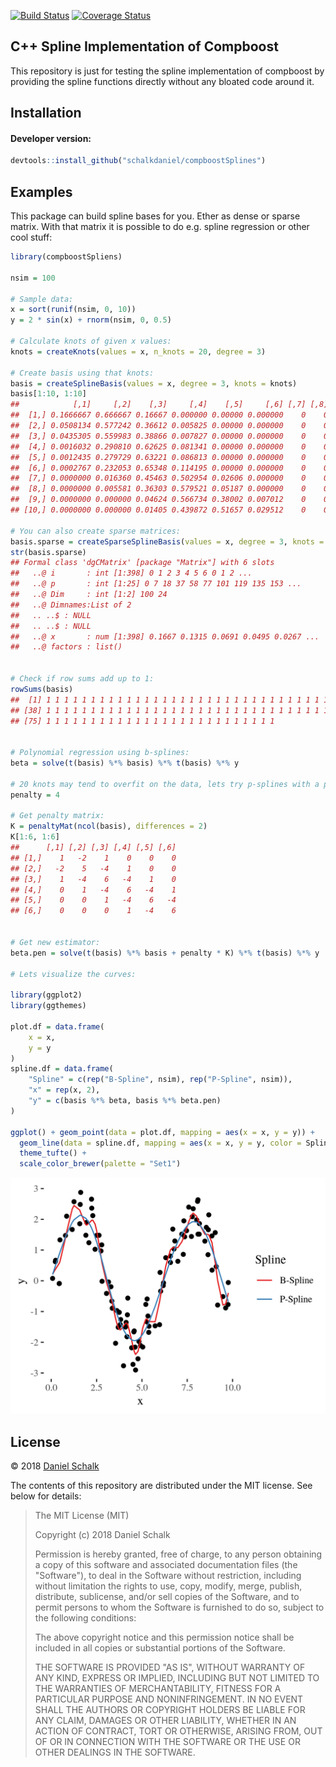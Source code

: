 [![Build Status](https://travis-ci.org/schalkdaniel/compboostSplines.svg?branch=master)](https://travis-ci.org/schalkdaniel/compboostSplines)
[![Coverage Status](https://coveralls.io/repos/github/schalkdaniel/compboostSplines/badge.svg)](https://coveralls.io/github/schalkdaniel/compboostSplines)


## C++ Spline Implementation of Compboost

This repository is just for testing the spline implementation of compboost by providing the spline functions directly without any bloated code around it.

## Installation

#### Developer version:

```r
devtools::install_github("schalkdaniel/compboostSplines")
```

## Examples

This package can build spline bases for you. Ether as dense or sparse matrix. With that matrix it is possible to do e.g. spline regression or other cool stuff:
```r
library(compboostSpliens)

nsim = 100

# Sample data:
x = sort(runif(nsim, 0, 10))
y = 2 * sin(x) + rnorm(nsim, 0, 0.5)

# Calculate knots of given x values:
knots = createKnots(values = x, n_knots = 20, degree = 3)

# Create basis using that knots:
basis = createSplineBasis(values = x, degree = 3, knots = knots)
basis[1:10, 1:10]
##            [,1]     [,2]    [,3]     [,4]    [,5]     [,6] [,7] [,8] [,9] [,10]
##  [1,] 0.1666667 0.666667 0.16667 0.000000 0.00000 0.000000    0    0    0     0
##  [2,] 0.0508134 0.577242 0.36612 0.005825 0.00000 0.000000    0    0    0     0
##  [3,] 0.0435305 0.559983 0.38866 0.007827 0.00000 0.000000    0    0    0     0
##  [4,] 0.0016032 0.290810 0.62625 0.081341 0.00000 0.000000    0    0    0     0
##  [5,] 0.0012435 0.279729 0.63221 0.086813 0.00000 0.000000    0    0    0     0
##  [6,] 0.0002767 0.232053 0.65348 0.114195 0.00000 0.000000    0    0    0     0
##  [7,] 0.0000000 0.016360 0.45463 0.502954 0.02606 0.000000    0    0    0     0
##  [8,] 0.0000000 0.005581 0.36303 0.579521 0.05187 0.000000    0    0    0     0
##  [9,] 0.0000000 0.000000 0.04624 0.566734 0.38002 0.007012    0    0    0     0
## [10,] 0.0000000 0.000000 0.01405 0.439872 0.51657 0.029512    0    0    0     0

# You can also create sparse matrices:
basis.sparse = createSparseSplineBasis(values = x, degree = 3, knots = knots)
str(basis.sparse)
## Formal class 'dgCMatrix' [package "Matrix"] with 6 slots
##   ..@ i       : int [1:398] 0 1 2 3 4 5 6 0 1 2 ...
##   ..@ p       : int [1:25] 0 7 18 37 58 77 101 119 135 153 ...
##   ..@ Dim     : int [1:2] 100 24
##   ..@ Dimnames:List of 2
##   .. ..$ : NULL
##   .. ..$ : NULL
##   ..@ x       : num [1:398] 0.1667 0.1315 0.0691 0.0495 0.0267 ...
##   ..@ factors : list()


# Check if row sums add up to 1:
rowSums(basis)
##  [1] 1 1 1 1 1 1 1 1 1 1 1 1 1 1 1 1 1 1 1 1 1 1 1 1 1 1 1 1 1 1 1 1 1 1 1 1 1
## [38] 1 1 1 1 1 1 1 1 1 1 1 1 1 1 1 1 1 1 1 1 1 1 1 1 1 1 1 1 1 1 1 1 1 1 1 1 1
## [75] 1 1 1 1 1 1 1 1 1 1 1 1 1 1 1 1 1 1 1 1 1 1 1 1 1 1


# Polynomial regression using b-splines:
beta = solve(t(basis) %*% basis) %*% t(basis) %*% y

# 20 knots may tend to overfit on the data, lets try p-splines with a penalty term of 4!
penalty = 4

# Get penalty matrix:
K = penaltyMat(ncol(basis), differences = 2)
K[1:6, 1:6]
##      [,1] [,2] [,3] [,4] [,5] [,6]
## [1,]    1   -2    1    0    0    0
## [2,]   -2    5   -4    1    0    0
## [3,]    1   -4    6   -4    1    0
## [4,]    0    1   -4    6   -4    1
## [5,]    0    0    1   -4    6   -4
## [6,]    0    0    0    1   -4    6


# Get new estimator:
beta.pen = solve(t(basis) %*% basis + penalty * K) %*% t(basis) %*% y

# Lets visualize the curves:

library(ggplot2)
library(ggthemes)

plot.df = data.frame(
	x = x,
	y = y
)
spline.df = data.frame(
	"Spline" = c(rep("B-Spline", nsim), rep("P-Spline", nsim)),
	"x" = rep(x, 2),
	"y" = c(basis %*% beta, basis %*% beta.pen)
)

ggplot() + geom_point(data = plot.df, mapping = aes(x = x, y = y)) +
  geom_line(data = spline.df, mapping = aes(x = x, y = y, color = Spline)) +
  theme_tufte() + 
  scale_color_brewer(palette = "Set1")
```
![Spline Viz](other/spline.png?raw=true)

## License

© 2018 [Daniel Schalk](https://danielschalk.com)

The contents of this repository are distributed under the MIT license. See below for details:

> The MIT License (MIT)
> 
> Copyright (c) 2018 Daniel Schalk
> 
> Permission is hereby granted, free of charge, to any person obtaining a copy
> of this software and associated documentation files (the "Software"), to deal
> in the Software without restriction, including without limitation the rights
> to use, copy, modify, merge, publish, distribute, sublicense, and/or sell
> copies of the Software, and to permit persons to whom the Software is
> furnished to do so, subject to the following conditions:
> 
> The above copyright notice and this permission notice shall be included in all
> copies or substantial portions of the Software.
> 
> THE SOFTWARE IS PROVIDED "AS IS", WITHOUT WARRANTY OF ANY KIND, EXPRESS OR
> IMPLIED, INCLUDING BUT NOT LIMITED TO THE WARRANTIES OF MERCHANTABILITY,
> FITNESS FOR A PARTICULAR PURPOSE AND NONINFRINGEMENT. IN NO EVENT SHALL THE
> AUTHORS OR COPYRIGHT HOLDERS BE LIABLE FOR ANY CLAIM, DAMAGES OR OTHER
> LIABILITY, WHETHER IN AN ACTION OF CONTRACT, TORT OR OTHERWISE, ARISING FROM,
> OUT OF OR IN CONNECTION WITH THE SOFTWARE OR THE USE OR OTHER DEALINGS IN THE
> SOFTWARE.
